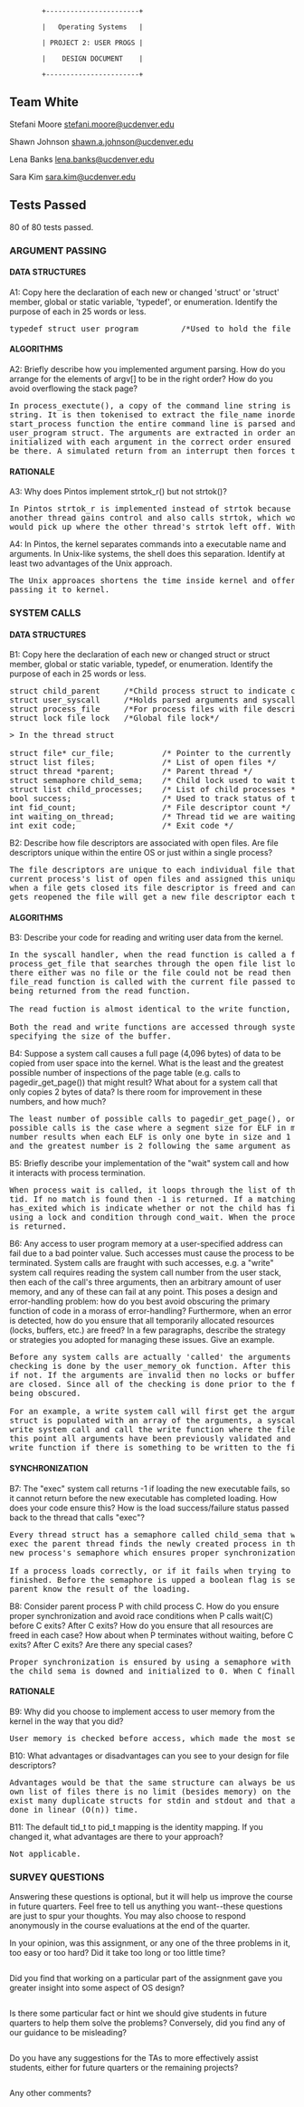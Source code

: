             +-----------------------+

            |   Operating Systems   |

            | PROJECT 2: USER PROGS |

            |    DESIGN DOCUMENT    |

            +-----------------------+
   
   
## Team White

Stefani Moore <stefani.moore@ucdenver.edu>

Shawn Johnson <shawn.a.johnson@ucdenver.edu>

Lena Banks <lena.banks@ucdenver.edu>

Sara Kim <sara.kim@ucdenver.edu>

## Tests Passed

80 of 80 tests passed.

### ARGUMENT PASSING

#### DATA STRUCTURES

A1: Copy here the declaration of each new or changed 'struct' or 'struct' member, global or static variable, 'typedef', or enumeration. 
Identify the purpose of each in 25 words or less.

<pre>
typedef struct user_program         /*Used to hold the file_name, argument count (argc), and extracted command line arguments (argv)*/
</pre>

#### ALGORITHMS

A2: Briefly describe how you implemented argument parsing.  How do you arrange for the elements of argv[] to be in the right order? 
How do you avoid overflowing the stack page?

<pre>
In process_exectute(), a copy of the command line string is made so that calling strtok_r does not corrupt the original command line 
string. It is then tokenised to extract the file_name inorder to call thread_create, which will lead to start_process(). Within the  
start_process function the entire command line is parsed and it's arguments, the argument count, and the file name are saved in the 
user_program struct. The arguments are extracted in order and placed in consecutive spots of the args[] array. The stack is then  
initialized with each argument in the correct order ensured by our args[] array, and all other information that the process needs to 
be there. A simulated return from an interrupt then forces the thread to start. 
</pre>

 
#### RATIONALE

A3: Why does Pintos implement strtok_r() but not strtok()?

<pre>
In Pintos strtok_r is implemented instead of strtok because it is more threadsafe. Strtok_r is reentrant, to avoid the case where 
another thread gains control and also calls strtok, which would change the savepointer. When the original thread regains control, it 
would pick up where the other thread's strtok left off. With strtok_r, we provide the saveptr, so we the problem is avoided.
</pre>

A4: In Pintos, the kernel separates commands into a executable name and arguments.  In Unix-like systems, the shell does this 
separation.  Identify at least two advantages of the Unix approach.

<pre>
The Unix approaces shortens the time inside kernel and offers more robust checking by checking whether the executable is there before 
passing it to kernel. 
</pre>

### SYSTEM CALLS


#### DATA STRUCTURES


B1: Copy here the declaration of each new or changed struct or struct member, global or static variable, typedef, or enumeration. 
Identify the purpose of each in 25 words or less.

<pre>
struct child_parent     /*Child process struct to indicate child's status*/
struct user_syscall     /*Holds parsed arguments and syscall_index extracted when syscall handler is reached*/
struct process_file     /*For process files with file descriptor, file that is open pointer, and shared elem*/
struct lock file_lock   /*Global file lock*/
</pre>


<pre>
> In the thread struct

struct file* cur_file;          /* Pointer to the currently executing file */
struct list files;              /* List of open files */
struct thread *parent;          /* Parent thread */
struct semaphore child_sema;    /* Child lock used to wait the child */
struct list child_processes;    /* List of child processes */
bool success;                   /* Used to track status of the process */
int fid_count;                  /* File descriptor count */
int waiting_on_thread;          /* Thread tid we are waiting on */
int exit_code;                  /* Exit code */
</pre>

B2: Describe how file descriptors are associated with open files. Are file descriptors unique within the entire OS or just within a 
single process?

<pre>
The file descriptors are unique to each individual file that is opened by calling the open system call. These files get added to the 
current process's list of open files and assigned this unique file descriptor. The uniqueness, occurs within a single process only and 
when a file gets closed its file descriptor is freed and can be reused by the system later for another file. If the file is open and 
gets reopened the file will get a new file descriptor each time this occurs.
</pre>

#### ALGORITHMS

B3: Describe your code for reading and writing user data from the kernel.

<pre>
In the syscall handler, when the read function is called a file lock is acquired and the current file is found with the 
process_get_file that searches through the open file list looking for its file descriptor. If process_get_file returns NULL meaning 
there either was no file or the file could not be read then the lock is released and -1 is returned. If a file is found then the 
file_read function is called with the current file passed to it followed by the file lock being released and an unsigned int size 
being returned from the read function. 

The read fuction is almost identical to the write function, but instead of calling file_read, file_write is called.

Both the read and write functions are accessed through system calls and expect a file descriptor, pointer to a buffer, and a parameter 
specifying the size of the buffer.
</pre>

B4:  Suppose a system call causes a full page (4,096 bytes) of data to be copied from user space into the kernel.  What is the least 
and the greatest possible number of inspections of the page table (e.g. calls to pagedir_get_page()) that might result?  What about 
for a system call that only copies 2 bytes of data?  Is there room for improvement in these numbers, and how much?

<pre>
The least number of possible calls to pagedir_get_page(), or inspections, is 1 and the greatest number is 4,096. The least number of 
possible calls is the case where a segment size for ELF in memory is greater than or equal to the segment size in files. The greatest 
number results when each ELF is only one byte in size and 1 inspection is required for each byte. For 2 bytes, the least number is 1 
and the greatest number is 2 following the same argument as mentioned above.
</pre>

B5: Briefly describe your implementation of the "wait" system call and how it interacts with process termination.

<pre>
When process wait is called, it loops through the list of the process' children list to check if any of the structs have a matching 
tid. If no match is found then -1 is returned. If a matching tid is found, the child_parent struct contains a boolean variable 
has_exited which is indicate whether or not the child has finished processes. If the child is still alive, we will wait for it to die, 
using a lock and condition through cond_wait. When the process is done it is removed from the list and the exit_status of the process 
is returned.
</pre>

B6: Any access to user program memory at a user-specified address can fail due to a bad pointer value.  Such accesses must cause the 
process to be terminated.  System calls are fraught with such accesses, e.g. a "write" system call requires reading the system call 
number from the user stack, then each of the call's three arguments, then an arbitrary amount of user memory, and any of these can 
fail at any point.  This poses a design and error-handling problem: how do you best avoid obscuring the primary function of code in a 
morass of error-handling?  Furthermore, when an error is detected, how do you ensure that all temporarily allocated resources (locks, 
buffers, etc.) are freed?  In a few paragraphs, describe the strategy or strategies you adopted for managing these issues.  Give an 
example.

<pre>
Before any system calls are actually 'called' the arguments are extracted from the stack and checked that they are valid. This 
checking is done by the user_memory_ok function. After this preliminary check the system call handler continues or exit(-1) is called 
if not. If the arguments are invalid then no locks or buffers are allocated. When a page fault occurs, the process exits and all files 
are closed. Since all of the checking is done prior to the functions being called this avoids the primary function of our code from 
being obscured. 

For an example, a write system call will first get the arguments checked and extracted through the syscall_handler. The user_syscall 
struct is populated with an array of the arguments, a syscall_index, and an argument count. We then identify that the syscall is a 
write system call and call the write function where the file descriptor, buffer, and buffer size are passed to the write function. At 
this point all arguments have been previously validated and therefore no more validation is needed and we are free to execute the 
write function if there is something to be written to the file.
</pre>

#### SYNCHRONIZATION

B7: The "exec" system call returns -1 if loading the new executable fails, so it cannot return before the new executable has completed 
loading.  How does your code ensure this?  How is the load success/failure status passed back to the thread that calls "exec"?

<pre>
Every thread struct has a semaphore called child_sema that when process_execute finishes and returns a new process's ID to a call to 
exec the parent thread finds the newly created process in the list of its children based on its thread identifier. Then it downs the 
new process's semaphore which ensures proper synchronization with the code responsible for loading a process.

If a process loads correctly, or if it fails when trying to load, its semaphore is 'upped' so the parent process knows that loading 
finished. Before the semaphore is upped a boolean flag is set to indicate success or failure of loading which is used to let the 
parent know the result of the loading.
</pre>

B8: Consider parent process P with child process C.  How do you ensure proper synchronization and avoid race conditions when P calls 
wait(C) before C exits?  After C exits?  How do you ensure that all resources are freed in each case?  How about when P terminates 
without waiting, before C exits?  After C exits?  Are there any special cases?

<pre>
Proper synchronization is ensured by using a semaphore with every thread called child_sema. When P calls wait(C) before C has exited, 
the child_sema is downed and initialized to 0. When C finally exits, then the semaphore is upped.
</pre>

#### RATIONALE

B9: Why did you choose to implement access to user memory from the kernel in the way that you did?

<pre>
User memory is checked before access, which made the most sense to us that it be checked from the very beginning.
</pre>

B10: What advantages or disadvantages can you see to your design for file descriptors?

<pre>
Advantages would be that the same structure can always be used to store the necessary file information and since each thread has its 
own list of files there is no limit (besides memory) on the number of open files/descriptors. The disadvantages are that there can 
exist many duplicate structs for stdin and stdout and that accessing a file descriptor requires iterating through the list, which is 
done in linear (O(n)) time.
</pre>

B11: The default tid_t to pid_t mapping is the identity mapping. If you changed it, what advantages are there to your approach? 

<pre>
Not applicable.
</pre>

### SURVEY QUESTIONS

Answering these questions is optional, but it will help us improve the course in future quarters.  Feel free to tell us anything you 
want--these questions are just to spur your thoughts.  You may also choose to respond anonymously in the course evaluations at the end 
of the quarter.

In your opinion, was this assignment, or any one of the three problems in it, too easy or too hard?  Did it take too long or too little 
time?
 
<pre>
</pre>

Did you find that working on a particular part of the assignment gave you greater insight into some aspect of OS design?

<pre>
</pre>

Is there some particular fact or hint we should give students in future quarters to help them solve the problems?  Conversely, did you 
find any of our guidance to be misleading?

<pre>
</pre>

Do you have any suggestions for the TAs to more effectively assist students, either for future quarters or the remaining projects?

<pre>
</pre>

Any other comments?   

<pre>
</pre>
